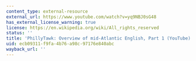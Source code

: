 ```yaml
---
content_type: external-resource
external_url: https://www.youtube.com/watch?v=yq9NBJ0sG48
has_external_license_warning: true
license: https://en.wikipedia.org/wiki/All_rights_reserved
status: ''
title: 'PhillyTawk: Overview of mid-Atlantic English, Part 1 (YouTube)'
uid: ecb09311-f9fa-4b76-a98c-97176e840abc
wayback_url: ''
---
```

